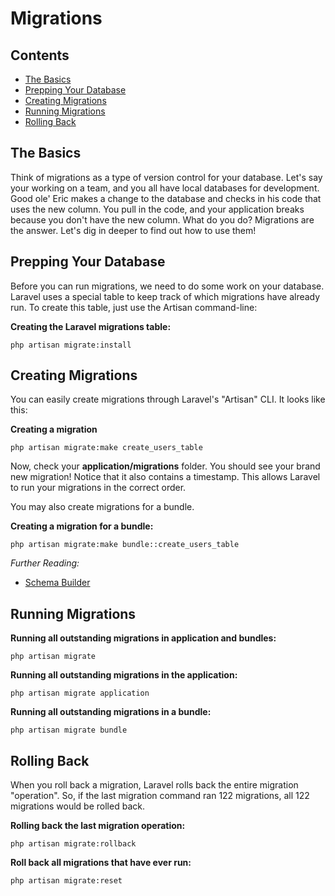 # Migrations

## Contents

- [The Basics](#the-basics)
- [Prepping Your Database](#prepping-your-database)
- [Creating Migrations](#creating-migrations)
- [Running Migrations](#running-migrations)
- [Rolling Back](#rolling-back)

<a name="the-basics"></a>
## The Basics

Think of migrations as a type of version control for your database. Let's say your working on a team, and you all have local databases for development. Good ole' Eric makes a change to the database and checks in his code that uses the new column. You pull in the code, and your application breaks because you don't have the new column. What do you do? Migrations are the answer. Let's dig in deeper to find out how to use them!

<a name="prepping-your-database"></a>
## Prepping Your Database

Before you can run migrations, we need to do some work on your database. Laravel uses a special table to keep track of which migrations have already run. To create this table, just use the Artisan command-line:

**Creating the Laravel migrations table:**

	php artisan migrate:install

<a name="creating-migrations"></a>
## Creating Migrations

You can easily create migrations through Laravel's "Artisan" CLI. It looks like this:

**Creating a migration**

	php artisan migrate:make create_users_table

Now, check your **application/migrations** folder. You should see your brand new migration! Notice that it also contains a timestamp. This allows Laravel to run your migrations in the correct order.

You may also create migrations for a bundle. 

**Creating a migration for a bundle:**

	php artisan migrate:make bundle::create_users_table

*Further Reading:*

- [Schema Builder](/docs/database/schema)

<a name="running-migrations"></a>
## Running Migrations

**Running all outstanding migrations in application and bundles:**

	php artisan migrate

**Running all outstanding migrations in the application:**

	php artisan migrate application

**Running all outstanding migrations in a bundle:**

	php artisan migrate bundle

<a name="rolling-back"></a>
## Rolling Back

When you roll back a migration, Laravel rolls back the entire migration "operation". So, if the last migration command ran 122 migrations, all 122 migrations would be rolled back.

**Rolling back the last migration operation:**

	php artisan migrate:rollback

**Roll back all migrations that have ever run:**

	php artisan migrate:reset